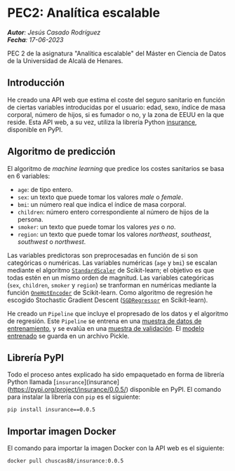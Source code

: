 # PEC2: Analítica escalable

***Autor**: Jesús Casado Rodríguez*<br>
***Fecha**: 17-06-2023*<br>

PEC 2 de la asignatura "Analítica escalable" del Máster en Ciencia de Datos de la Universidad de Alcalá de Henares.

## Introducción

He creado una API web que estima el coste del seguro sanitario en función de ciertas variables introducidas por el usuario: edad, sexo, índice de masa corporal, número de hijos, si es fumador o no, y la zona de EEUU en la que reside. Esta API web, a su vez, utiliza la librería Python [insurance](https://pypi.org/project/insurance/0.0.5/), disponible en PyPI. 

## Algoritmo de predicción

El algoritmo de _machine learning_ que predice los costes sanitarios se basa en 6 variables:

* `age`: de tipo entero.
* `sex`: un texto que puede tomar los valores _male_ o _female_.
* `bmi`: un número real que indica el índice de masa corporal.
* `children`: número entero correspondiente al número de hijos de la persona.
* `smoker`: un texto que puede tomar los valores _yes_ o _no_.
* `region`: un texto que puede tomar los valores _northeast_, _southeast_, _southwest_ o _northwest_.

Las variables predictoras son preprocesadas en función de si son categóricas o numéricas. Las variables numéricas (`age` y `bmi`) se escalan mediante el algoritmo [`StandardScaler`](https://scikit-learn.org/stable/modules/generated/sklearn.preprocessing.StandardScaler.html) de Scikit-learn; el objetivo es que todas estén en un mismo orden de magnitud. Las variables categóricas (`sex`, `children`, `smoker` y `region`) se tranforman en numéricas mediante la función [`OneHotEncoder`](https://scikit-learn.org/stable/modules/generated/sklearn.preprocessing.OneHotEncoder.html#sklearn.preprocessing.OneHotEncoder) de Scikit-learn. Como algoritmo de regresión he escogido Stochastic Gradient Descent ([`SGDRegressor`](https://scikit-learn.org/stable/modules/generated/sklearn.linear_model.SGDRegressor.html#sklearn.linear_model.SGDRegressor) en Scikit-learn). 

He creado un `Pipeline` que incluye el propresado de los datos y el algoritmo de regresión. Este `Pipeline` se entrena en una [muestra de datos de entrenamiento](https://github.com/casadoj/analitica_escalable/blob/main/library/my_model/datasets/train.csv), y se evalúa en una [muestra de validación](https://github.com/casadoj/analitica_escalable/blob/main/library/my_model/datasets/test.csv). El [modelo entrenado](https://github.com/casadoj/analitica_escalable/tree/main/library/my_model/trained_models) se guarda en un archivo Pickle.

## Librería PyPI

Todo el proceso antes explicado ha sido empaquetado en forma de librería Python llamada [`insurance`](insurance](https://pypi.org/project/insurance/0.0.5/) disponible en PyPI. El comando para instalar la librería con `pip` es el siguiente:

```pip install insurance==0.0.5```

## Importar imagen Docker

El comando para importar la imagen Docker con la API web es el siguiente:

```docker pull chuscas88/insurance:0.0.5```

